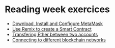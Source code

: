 # Reading week exercices

- [Download, Install and Configure MetaMask](./exercise-1)
- [Use Remix to create a Smart Contract](./exercise-2)
- [Transfering Ether between two accounts](./exercise-3)
- [Connecting to different blockchain networks](./exercise-4)


